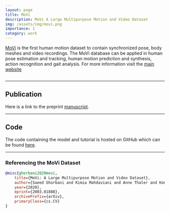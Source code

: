 ```yaml
---
layout: page
title: MoVi
description: MoVi A Large Multipurpose Motion and Video Dataset
img: /assets/img/movi.png
importance: 1
category: work
---
```


[MoVi](https://www.biomotionlab.ca/movi/) is the first human motion dataset to contain synchronized pose, body meshes and video recordings. The MoVi database can be applied in human pose estimation and tracking, human motion prediction and synthesis, action recognition and gait analysis. For more information visit the [main website](https://www.biomotionlab.ca/movi/)


<div class="row justify-content-sm-center">
    <img class="center" src="{{ '/assets/img/demo.gif' | relative_url }}" alt="" title="example image"/>
</div>

---

## Publication
Here is a link to the preprint [manuscript](https://arxiv.org/abs/2003.01888).

---

## Code
The code containing the model and tutorial is hosted on GitHub which can be found [here](https://github.com/saeed1262/MoVi-Toolbox).

---

### Referencing the MoVi Dataset
```bibtex
@misc{ghorbani2020movi,
    title={MoVi: A Large Multipurpose Motion and Video Dataset},
    author={Saeed Ghorbani and Kimia Mahdaviani and Anne Thaler and Konrad Kording and Douglas James Cook and Gunnar Blohm and Nikolaus F. Troje},
    year={2020},
    eprint={2003.01888},
    archivePrefix={arXiv},
    primaryClass={cs.CV}
}
```